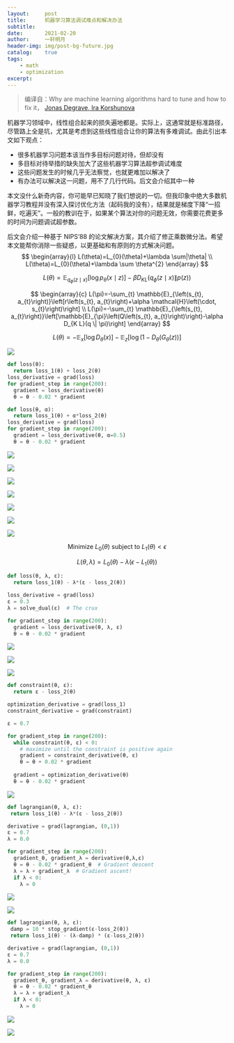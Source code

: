 ```yaml
---
layout:		post
title:  	机器学习算法调试难点和解决办法
subtitle:   
date:       2021-02-20
author:     一轩明月
header-img: img/post-bg-future.jpg
catalog:    true
tags:
    - math
    - optimization
excerpt:    
---
```


> 编译自：Why are machine learning algorithms hard to tune and how to fix it， [Jonas Degrave, Ira Korshunova](https://engraved.ghost.io/why-machine-learning-algorithms-are-hard-to-tune/)

机器学习领域中，线性组合起来的损失遍地都是。实际上，这通常就是标准路径，尽管路上全是坑，尤其是考虑到这些线性组合让你的算法有多难调试。由此引出本文如下观点：

- 很多机器学习问题本该当作多目标问题对待，但却没有
- 多目标对待举措的缺失加大了这些机器学习算法超参调试难度
- 这些问题发生的时候几乎无法察觉，也就更难加以解决了
- 有办法可以解决这一问题，用不了几行代码。后文会介绍其中一种

本文没什么新奇内容，你可能早已知晓了我们想说的一切。但我印象中绝大多数机器学习教程并没有深入探讨优化方法（起码我的没有），结果就是梯度下降“一招鲜，吃遍天”。一般的教训在于，如果某个算法对你的问题无效，你需要花费更多的时间为问题调试超参数。

后文会介绍一种基于 NIPS‘88 的论文解决方案，其介绍了修正乘数微分法。希望本文能帮你消除一些疑惑，以更基础和有原则的方式解决问题。
$$
\begin{array}{l}
L(\theta)=L_{0}(\theta)+\lambda \sum|\theta| \\
L(\theta)=L_{0}(\theta)+\lambda \sum \theta^{2}
\end{array}
$$

$$
L(\theta)=\mathbb{E}_{q_{\phi}(z \mid x)}\left[\log p_{\theta}(x \mid z)\right]-\beta D_{K L}\left(q_{\phi}(z \mid x) \| p(z)\right)
$$

$$
\begin{array}{c}
L(\pi)=-\sum_{t} \mathbb{E}_{\left(s_{t}, a_{t}\right)}\left[r\left(s_{t}, a_{t}\right)+\alpha \mathcal{H}\left(\cdot, s_{t}\right)\right] \\
L(\pi)=-\sum_{t} \mathbb{E}_{\left(s_{t}, a_{t}\right)}\left[\mathbb{E}_{\pi}\left(Q\left(s_{t}, a_{t}\right)\right)-\alpha D_{K L}(q \| \pi)\right]
\end{array}
$$

$$
L(\theta)=-\mathbb{E}_{x}\left[\log D_{\theta}(x)\right]-\mathbb{E}_{z}\left[\log \left(1-D_{\theta}\left(G_{\theta}(z)\right)\right]\right.
$$


![](https://raw.githubusercontent.com/LibertyDream/diy_img_host/master/img/2021-02-08_optimising_a_multi-objective_loss_convex.gif)



```python
def loss(θ):
  return loss_1(θ) + loss_2(θ)
loss_derivative = grad(loss)
for gradient_step in range(200):
  gradient = loss_derivative(θ)
  θ = θ - 0.02 * gradient
```



```python
def loss(θ, α):
  return loss_1(θ) + α*loss_2(θ)
loss_derivative = grad(loss)
for gradient_step in range(200):
  gradient = loss_derivative(θ, α=0.5)
  θ = θ - 0.02 * gradient
```



![](https://raw.githubusercontent.com/LibertyDream/diy_img_host/master/img/2021-02-08_optimising_for_different_alphas_concave.gif)



![](https://raw.githubusercontent.com/LibertyDream/diy_img_host/master/img/2021-02-08_optimising_for_different_alphas_convex_pareto.gif)



![](https://raw.githubusercontent.com/LibertyDream/diy_img_host/master/img/2021-02-08_optimising_for_different_alphas_concave_pareto.gif)



![](https://raw.githubusercontent.com/LibertyDream/diy_img_host/master/img/2021-02-08_loss_optimization.png)



![](https://raw.githubusercontent.com/LibertyDream/diy_img_host/master/img/2021-02-08_visualising_the_convex_case.gif)



![](https://raw.githubusercontent.com/LibertyDream/diy_img_host/master/img/2021-02-08_visualising_the_concave_case.gif)



![](https://raw.githubusercontent.com/LibertyDream/diy_img_host/master/img/2021-02-08_visualising_the_mixed_case.gif)




$$
\text { Minimize } L_{0}(\theta) \text { subject to } L_{1}(\theta)<\epsilon
$$

$$
L(\theta, \lambda)=L_{0}(\theta)-\lambda\left(\epsilon-L_{1}(\theta)\right)
$$


```python
def loss(θ, λ, ε):
  return loss_1(θ) - λ*(ε - loss_2(θ))

loss_derivative = grad(loss)
ε = 0.3 
λ = solve_dual(ε)  # The crux

for gradient_step in range(200):
  gradient = loss_derivative(θ, λ, ε)
  θ = θ - 0.02 * gradient
```





![](https://raw.githubusercontent.com/LibertyDream/diy_img_host/master/img/2021-02-08_the_solve-the-dual_method_convex_alpha.gif)



![](https://raw.githubusercontent.com/LibertyDream/diy_img_host/master/img/2021-02-08_the_solve-the-dual_method_concave_alpha.gif)



![](https://raw.githubusercontent.com/LibertyDream/diy_img_host/master/img/2021-02-08_the_solve-the-dual_method_concave_pareto.gif)

```python
def constraint(θ, ε):
  return ε - loss_2(θ)

optimization_derivative = grad(loss_1)
constraint_derivative = grad(constraint)

ε = 0.7

for gradient_step in range(200):
  while constraint(θ, ε) < 0:
    # maximize until the constraint is positive again
    gradient = constraint_derivative(θ, ε)
    θ = θ + 0.02 * gradient
    
  gradient = optimization_derivative(θ)
  θ = θ - 0.02 * gradient
```



![](https://raw.githubusercontent.com/LibertyDream/diy_img_host/master/img/2021-02-08_the_hard_constraint_first_method_concave_pareto.gif)



```python
def lagrangian(θ, λ, ε):
 return loss_1(θ) - λ*(ε - loss_2(θ))

derivative = grad(lagrangian, (0,1))
ε = 0.7
λ = 0.0

for gradient_step in range(200):
  gradient_θ, gradient_λ = derivative(θ,λ,ε)
  θ = θ - 0.02 * gradient_θ  # Gradient descent
  λ = λ + gradient_λ  # Gradient ascent!
  if λ < 0:
    λ = 0
```



![](https://raw.githubusercontent.com/LibertyDream/diy_img_host/master/img/2021-02-08_the_basic_differential_multiplier_method_convex_pareto.gif)



![](https://raw.githubusercontent.com/LibertyDream/diy_img_host/master/img/2021-02-08_the_basic_differential_multiplier_method_concave_pareto.gif)

```python
def lagrangian(θ, λ, ε):
 damp = 10 * stop_gradient(ε-loss_2(θ))
 return loss_1(θ) - (λ-damp) * (ε-loss_2(θ))

derivative = grad(lagrangian, (0,1))
ε = 0.7
λ = 0.0

for gradient_step in range(200):
  gradient_θ, gradient_λ = derivative(θ, λ, ε)
  θ = θ - 0.02 * gradient_θ
  λ = λ + gradient_λ
  if λ < 0:
    λ = 0
```





![](https://raw.githubusercontent.com/LibertyDream/diy_img_host/master/img/2021-02-08_the_modified_differential_method_of_multipliers_convex_pareto.gif)



![](https://raw.githubusercontent.com/LibertyDream/diy_img_host/master/img/2021-02-08_the_modified_differential_method_of_multipliers_concave_pareto.gif)
